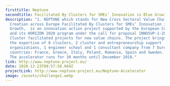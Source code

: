 ```yaml
---
firsttitle: Neptune
secondtitle: Facilitated By Clusters for SMEs’ Innovation in Blue Growth
description: "1. NEPTUNE which stands for New Cross Sectoral Value Chains
  Creation across Europe Facilitated By Clusters for SMEs’ Innovation in Blue
  Growth,  is an innovation action project supported by the European Commission
  and its HORIZON 2020 program under the call for proposal INNOSUP-1-2015
  Cluster facilitated projects for new value chains. The project brings together
  the expertise of 8 clusters, 2 cluster and entrepreneurship support
  organizations, 1 engineer school and 1 consultant company from 7 European
  countries: France, Greece, Italy, Poland, Romania, Spain and Sweden.
  The accelerator runs for 30 months until December 2018."
link: http://www.neptune-project.eu/
date: 2020-12-23T08:57:58.044Z
projectLink: http://www.neptune-project.eu/Neptune-Accelerator
image: /assets/challenge1.webp
---
```

